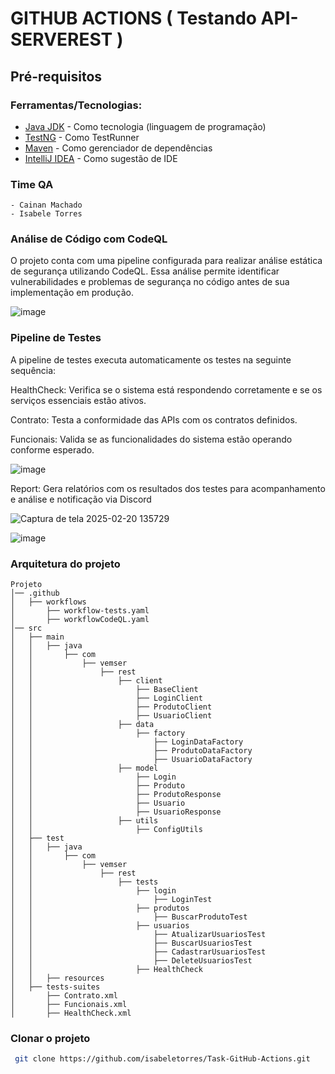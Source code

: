# GITHUB ACTIONS ( Testando API-SERVEREST )

## Pré-requisitos

### Ferramentas/Tecnologias:

- [Java JDK](https://www.oracle.com/java/technologies/javase/javase8-archive-downloads.html) - Como tecnologia (linguagem de programação)
- [TestNG](https://testng.org/) - Como TestRunner
- [Maven](https://maven.apache.org/) - Como gerenciador de dependências
- [IntelliJ IDEA](https://www.jetbrains.com/idea/download/) - Como sugestão de IDE

### Time QA
```
- Cainan Machado
- Isabele Torres
```
### Análise de Código com CodeQL

O projeto conta com uma pipeline configurada para realizar análise estática de segurança utilizando CodeQL. Essa análise permite identificar vulnerabilidades e problemas de segurança no código antes de sua implementação em produção. 

![image](https://github.com/user-attachments/assets/cf12552b-c7b6-498e-82fa-04d859a13827)

### Pipeline de Testes

A pipeline de testes executa automaticamente os testes na seguinte sequência:

HealthCheck: Verifica se o sistema está respondendo corretamente e se os serviços essenciais estão ativos.

Contrato: Testa a conformidade das APIs com os contratos definidos.

Funcionais: Valida se as funcionalidades do sistema estão operando conforme esperado.

![image](https://github.com/user-attachments/assets/a036fdc2-5307-46ca-9ceb-4aa1a211028d)

Report: Gera relatórios com os resultados dos testes para acompanhamento e análise e notificação via Discord

![Captura de tela 2025-02-20 135729](https://github.com/user-attachments/assets/dfd4539a-2b5b-41c3-b258-17e6b7dd0483)

![image](https://github.com/user-attachments/assets/f0b0cd68-0cf7-4bc0-b99a-02ce06fbe613)

### Arquitetura do projeto 


```
Projeto
│── .github
│   ├── workflows
│       ├── workflow-tests.yaml
│       ├── workflowCodeQL.yaml
│── src
│   ├── main
│   │   ├── java
│   │       ├── com
│   │           ├── vemser
│   │               ├── rest
│   │                   ├── client
│   │                       ├── BaseClient
│   │                       ├── LoginClient
│   │                       ├── ProdutoClient
│   │                       ├── UsuarioClient
│   │                   ├── data
│   │                       ├── factory
│   │                           ├── LoginDataFactory
│   │                           ├── ProdutoDataFactory
│   │                           ├── UsuarioDataFactory
│   │                   ├── model
│   │                       ├── Login
│   │                       ├── Produto
│   │                       ├── ProdutoResponse
│   │                       ├── Usuario
│   │                       ├── UsuarioResponse
│   │                   ├── utils
│   │                       ├── ConfigUtils
│   ├── test
│   │   ├── java
│   │       ├── com
│   │           ├── vemser
│   │               ├── rest
│   │                   ├── tests
│   │                       ├── login
│   │                           ├── LoginTest
│   │                       ├── produtos
│   │                           ├── BuscarProdutoTest
│   │                       ├── usuarios
│   │                           ├── AtualizarUsuariosTest
│   │                           ├── BuscarUsuariosTest
│   │                           ├── CadastrarUsuariosTest
│   │                           ├── DeleteUsuariosTest
│   │                       ├── HealthCheck
│   │   ├── resources
│   ├── tests-suites
│       ├── Contrato.xml
│       ├── Funcionais.xml
│       ├── HealthCheck.xml
```

### Clonar o projeto
```bash
 git clone https://github.com/isabeletorres/Task-GitHub-Actions.git
